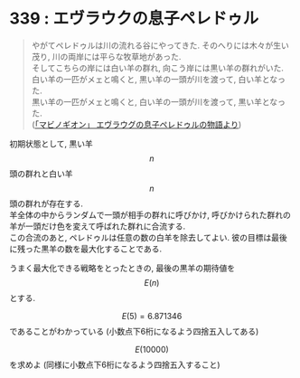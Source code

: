 # 339 : エヴラウクの息子ペレドゥル

> やがてペレドゥルは川の流れる谷にやってきた. そのへりには木々が生い茂り, 川の両岸には平らな牧草地があった.\
> そしてこちらの岸には白い羊の群れ, 向こう岸には黒い羊の群れがいた.\
> 白い羊の一匹がメェと鳴くと, 黒い羊の一頭が川を渡って, 白い羊となった.\
> 黒い羊の一匹がメェと鳴くと, 白い羊の一頭が川を渡って, 黒い羊となった.\
> ([「マビノギオン」 エヴラウグの息子ペレドゥルの物語より](http://en.wikisource.org/wiki/The\_Mabinogion/Peredur\_the\_Son\_of\_Evrawc))

初期状態として, 黒い羊$$n$$頭の群れと白い羊$$n$$頭の群れが存在する.\
羊全体の中からランダムで一頭が相手の群れに呼びかけ, 呼びかけられた群れの羊が一頭だけ色を変えて呼ばれた群れに合流する.\
この合流のあと, ペレドゥルは任意の数の白羊を除去してよい. 彼の目標は最後に残った黒羊の数を最大化することである.

うまく最大化できる戦略をとったときの, 最後の黒羊の期待値を$$E(n)$$とする.

$$E(5) = 6.871346$$であることがわかっている (小数点下6桁になるよう四捨五入してある)

$$E(10000)$$を求めよ (同様に小数点下6桁になるよう四捨五入すること)
